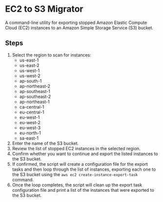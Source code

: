 # EC2 to S3 Migrator

A command-line utility for exporting stopped Amazon Elastic Compute Cloud (EC2) instances to an Amazon Simple Storage Service (S3) bucket.

## Steps

1. Select the region to scan for instances:
   - us-east-1
   - us-east-2
   - us-west-1
   - us-west-2
   - ap-south-1
   - ap-northeast-2
   - ap-southeast-1
   - ap-southeast-2
   - ap-northeast-1
   - ca-central-1
   - eu-central-1
   - eu-west-1
   - eu-west-2
   - eu-west-3
   - eu-north-1
   - sa-east-1
2. Enter the name of the S3 bucket.
3. Review the list of stopped EC2 instances in the selected region.
4. Confirm whether you want to continue and export the listed instances to the S3 bucket.
5. If confirmed, the script will create a configuration file for the export tasks and then loop through the list of instances, exporting each one to the S3 bucket using the `aws ec2 create-instance-export-task` command.
6. Once the loop completes, the script will clean up the export task configuration file and print a list of the instances that were exported to the S3 bucket.
